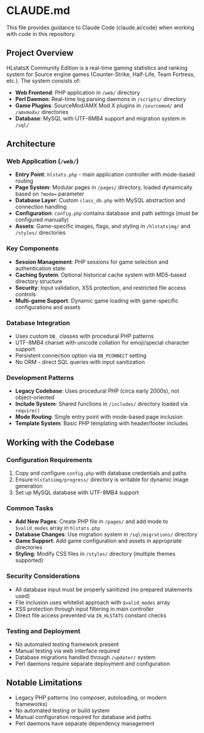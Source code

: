 # CLAUDE.md

This file provides guidance to Claude Code (claude.ai/code) when working with code in this repository.

## Project Overview

HLstatsX Community Edition is a real-time gaming statistics and ranking system for Source engine games (Counter-Strike, Half-Life, Team Fortress, etc.). The system consists of:

- **Web Frontend**: PHP application in `/web/` directory
- **Perl Daemon**: Real-time log parsing daemons in `/scripts/` directory  
- **Game Plugins**: SourceMod/AMX Mod X plugins in `/sourcemod/` and `/amxmodx/` directories
- **Database**: MySQL with UTF-8MB4 support and migration system in `/sql/`

## Architecture

### Web Application (`/web/`)
- **Entry Point**: `hlstats.php` - main application controller with mode-based routing
- **Page System**: Modular pages in `/pages/` directory, loaded dynamically based on `?mode=` parameter
- **Database Layer**: Custom `class_db.php` with MySQL abstraction and connection handling
- **Configuration**: `config.php` contains database and path settings (must be configured manually)
- **Assets**: Game-specific images, flags, and styling in `/hlstatsimg/` and `/styles/` directories

### Key Components
- **Session Management**: PHP sessions for game selection and authentication state
- **Caching System**: Optional historical cache system with MD5-based directory structure
- **Security**: Input validation, XSS protection, and restricted file access controls
- **Multi-game Support**: Dynamic game loading with game-specific configurations and assets

### Database Integration
- Uses custom `DB_` classes with procedural PHP patterns
- UTF-8MB4 charset with unicode collation for emoji/special character support
- Persistent connection option via `DB_PCONNECT` setting
- No ORM - direct SQL queries with input sanitization

### Development Patterns
- **Legacy Codebase**: Uses procedural PHP (circa early 2000s), not object-oriented
- **Include System**: Shared functions in `/includes/` directory loaded via `require()`
- **Mode Routing**: Single entry point with mode-based page inclusion
- **Template System**: Basic PHP templating with header/footer includes

## Working with the Codebase

### Configuration Requirements
1. Copy and configure `config.php` with database credentials and paths
2. Ensure `hlstatsimg/progress/` directory is writable for dynamic image generation
3. Set up MySQL database with UTF-8MB4 support

### Common Tasks
- **Add New Pages**: Create PHP file in `/pages/` and add mode to `$valid_modes` array in `hlstats.php`
- **Database Changes**: Use migration system in `/sql/migrations/` directory
- **Game Support**: Add game configuration and assets in appropriate directories
- **Styling**: Modify CSS files in `/styles/` directory (multiple themes supported)

### Security Considerations
- All database input must be properly sanitized (no prepared statements used)
- File inclusion uses whitelist approach with `$valid_modes` array
- XSS protection through input filtering in main controller
- Direct file access prevented via `IN_HLSTATS` constant checks

### Testing and Deployment
- No automated testing framework present
- Manual testing via web interface required
- Database migrations handled through `/updater/` system
- Perl daemons require separate deployment and configuration

## Notable Limitations
- Legacy PHP patterns (no composer, autoloading, or modern frameworks)
- No automated testing or build system
- Manual configuration required for database and paths
- Perl daemons have separate dependency management